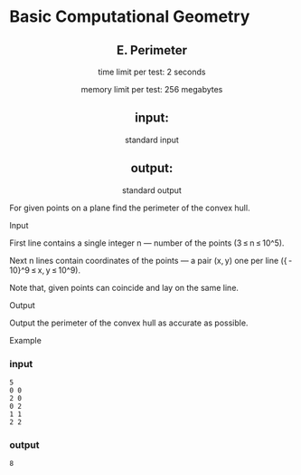 # Basic Computational Geometry
## <div align = "center"> E. Perimeter </div>

<div align = "center"> time limit per test: 2 seconds 

memory limit per test: 256 megabytes

## input: 
  standard input

## output: 
  standard output

</div>
For given points on a plane find the perimeter of the convex hull.

Input

First line contains a single integer n — number of the points (3 ≤ n ≤ 10^5).

Next n lines contain coordinates of the points — a pair (x, y) one per line ({ - 10}^9 ≤ x, y ≤ 10^9).

Note that, given points can coincide and lay on the same line.

Output

Output the perimeter of the convex hull as accurate as possible.

Example

### input

```
5
0 0
2 0
0 2
1 1
2 2
```
### output

```8```
